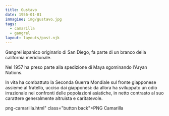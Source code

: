 ```yaml
---
title: Gustavo
date: 1956-01-01
immagine: img/gustavo.jpg
tags:
  - camarilla
  - gangrel
layout: layouts/post.njk
---
```


Gangrel ispanico originario di San Diego, fa parte di un branco della california meridionale.

Nel 1957 ha preso parte alla spedizione di Maya sgominando l'Aryan Nations.

In vita ha combattuto la Seconda Guerra Mondiale sul fronte giapponese assieme al fratello, ucciso dai giapponesi: da allora ha sviluppato un odio irrazionale nei confronti delle popolazioni asiatiche, in netto contrasto al suo carattere generalmente altruista e caritatevole. 

png-camarilla.html" class="button back">PNG Camarilla</a>